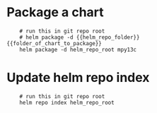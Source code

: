 


# Package a chart

```
    # run this in git repo root
    # helm package -d {{helm_repo_folder}} {{folder_of_chart_to_package}} 
    helm package -d helm_repo_root mpy13c
```

# Update helm repo index

```
    # run this in git repo root
    helm repo index helm_repo_root
```
